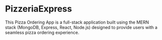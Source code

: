 # PizzeriaExpress
This Pizza Ordering App is a full-stack application built using the MERN stack (MongoDB, Express, React, Node.js) designed to provide users with a seamless pizza ordering experience. 
